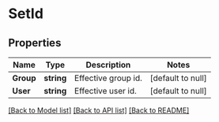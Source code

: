 # SetId

## Properties
Name | Type | Description | Notes
------------ | ------------- | ------------- | -------------
**Group** | **string** | Effective group id. | [default to null]
**User** | **string** | Effective user id. | [default to null]

[[Back to Model list]](../README.md#documentation-for-models) [[Back to API list]](../README.md#documentation-for-api-endpoints) [[Back to README]](../README.md)


